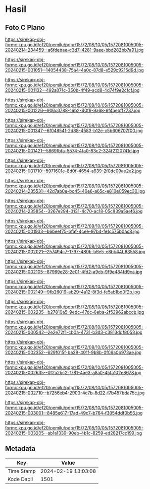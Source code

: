 # Hasil

## Foto C Plano

https://sirekap-obj-formc.kpu.go.id/ef20/pemilu/pdpr/15/72/08/10/05/1572081005005-20240214-234459--a6fdebae-c3d7-4281-9aee-bbd282bb7a91.jpg

https://sirekap-obj-formc.kpu.go.id/ef20/pemilu/pdpr/15/72/08/10/05/1572081005005-20240215-001051--14054438-75a4-4a0c-87d8-e529c9215d9d.jpg

https://sirekap-obj-formc.kpu.go.id/ef20/pemilu/pdpr/15/72/08/10/05/1572081005005-20240215-001132--492a071c-350b-4f49-acd8-4d74f9e2cfcf.jpg

https://sirekap-obj-formc.kpu.go.id/ef20/pemilu/pdpr/15/72/08/10/05/1572081005005-20240215-001226--906c0788-16b2-40f9-9a68-9f4aebff7737.jpg

https://sirekap-obj-formc.kpu.go.id/ef20/pemilu/pdpr/15/72/08/10/05/1572081005005-20240215-001347--6f04854f-2d88-4583-b12e-c5b606707f00.jpg

https://sirekap-obj-formc.kpu.go.id/ef20/pemilu/pdpr/15/72/08/10/05/1572081005005-20240215-001421--5869fbfa-5574-4fa0-83c2-324f2120741d.jpg

https://sirekap-obj-formc.kpu.go.id/ef20/pemilu/pdpr/15/72/08/10/05/1572081005005-20240215-001710--5971601e-8d0f-4654-a939-2f0dc09ae2e2.jpg

https://sirekap-obj-formc.kpu.go.id/ef20/pemilu/pdpr/15/72/08/10/05/1572081005005-20240214-235531--42d7ab0e-bc45-40e6-a65c-e810e059ec30.jpg

https://sirekap-obj-formc.kpu.go.id/ef20/pemilu/pdpr/15/72/08/10/05/1572081005005-20240214-235854--3267e294-0131-4c70-ac18-05c839a5aef6.jpg

https://sirekap-obj-formc.kpu.go.id/ef20/pemilu/pdpr/15/72/08/10/05/1572081005005-20240215-001933--b6beef75-bfaf-4cee-97b4-fe1c575b0ac8.jpg

https://sirekap-obj-formc.kpu.go.id/ef20/pemilu/pdpr/15/72/08/10/05/1572081005005-20240215-002021--257494c7-1797-480b-b6e5-e8bb44b63558.jpg

https://sirekap-obj-formc.kpu.go.id/ef20/pemilu/pdpr/15/72/08/10/05/1572081005005-20240215-002105--87969e28-2e01-4fd2-a9cb-9f9e484fd9ca.jpg

https://sirekap-obj-formc.kpu.go.id/ef20/pemilu/pdpr/15/72/08/10/05/1572081005005-20240215-002149--9fb26019-ab29-4a12-8f3d-fe5ab1bd0f2b.jpg

https://sirekap-obj-formc.kpu.go.id/ef20/pemilu/pdpr/15/72/08/10/05/1572081005005-20240215-002235--b27810a5-9edc-47dc-8eba-2f52962abccb.jpg

https://sirekap-obj-formc.kpu.go.id/ef20/pemilu/pdpr/15/72/08/10/05/1572081005005-20240215-000542--2e2e72f1-cb0a-4731-b3d3-c3813ddf8053.jpg

https://sirekap-obj-formc.kpu.go.id/ef20/pemilu/pdpr/15/72/08/10/05/1572081005005-20240215-002352--629f015f-ba28-401f-9b8b-0f06a0b973ae.jpg

https://sirekap-obj-formc.kpu.go.id/ef20/pemilu/pdpr/15/72/08/10/05/1572081005005-20240215-002635--0f2a2bc2-f781-4ae3-a8a0-45fa102e8678.jpg

https://sirekap-obj-formc.kpu.go.id/ef20/pemilu/pdpr/15/72/08/10/05/1572081005005-20240215-002710--b7256eb4-2903-4c7b-8d22-f7b457bda75c.jpg

https://sirekap-obj-formc.kpu.go.id/ef20/pemilu/pdpr/15/72/08/10/05/1572081005005-20240215-003001--8485e617-17ad-49c7-b764-f3054ddf0b56.jpg

https://sirekap-obj-formc.kpu.go.id/ef20/pemilu/pdpr/15/72/08/10/05/1572081005005-20240215-003205--ab1a1339-90eb-4b1c-8259-ed28217cc199.jpg


## Metadata

| Key        | Value               |
| ---------- | ------------------- |
| Time Stamp | 2024-02-19 13:03:08 |
| Kode Dapil | 1501                |




